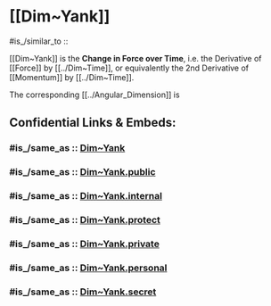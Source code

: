 
# [[Dim~Yank]] 

#is_/similar_to :: 

[[Dim~Yank]] is the **Change in Force over Time**, 
i.e. the Derivative of [[Force]] by [[../Dim~Time]], 
or equivalently the 2nd Derivative of [[Momentum]] by [[../Dim~Time]]. 

The corresponding [[../Angular_Dimension]] is 


## Confidential Links & Embeds: 

### #is_/same_as :: [Dim~Yank](/_Standards/Dimension/Linear_Dimension/Dim~Yank.md) 

### #is_/same_as :: [Dim~Yank.public](/_public/Dimension/Linear_Dimension/Dim~Yank.public.md) 

### #is_/same_as :: [Dim~Yank.internal](/_internal/Dimension/Linear_Dimension/Dim~Yank.internal.md) 

### #is_/same_as :: [Dim~Yank.protect](/_protect/Dimension/Linear_Dimension/Dim~Yank.protect.md) 

### #is_/same_as :: [Dim~Yank.private](/_private/Dimension/Linear_Dimension/Dim~Yank.private.md) 

### #is_/same_as :: [Dim~Yank.personal](/_personal/Dimension/Linear_Dimension/Dim~Yank.personal.md) 

### #is_/same_as :: [Dim~Yank.secret](/_secret/Dimension/Linear_Dimension/Dim~Yank.secret.md)

